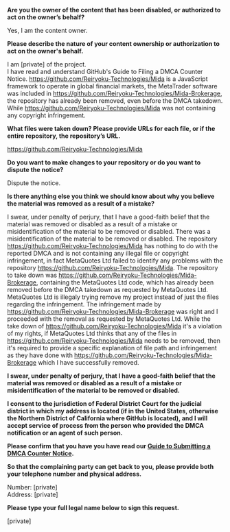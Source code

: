 **Are you the owner of the content that has been disabled, or authorized to act on the owner’s behalf?**

Yes, I am the content owner.

**Please describe the nature of your content ownership or authorization to act on the owner's behalf.**

I am [private] of the project.  
I have read and understand GitHub's Guide to Filing a DMCA Counter Notice. https://github.com/Reiryoku-Technologies/Mida is a JavaScript framework to operate in global financial markets, the MetaTrader software was included in https://github.com/Reiryoku-Technologies/Mida-Brokerage, the repository has already been removed, even before the DMCA takedown. While https://github.com/Reiryoku-Technologies/Mida was not containing any copyright infringement.

**What files were taken down? Please provide URLs for each file, or if the entire repository, the repository’s URL.**

https://github.com/Reiryoku-Technologies/Mida

**Do you want to make changes to your repository or do you want to dispute the notice?**

Dispute the notice.

**Is there anything else you think we should know about why you believe the material was removed as a result of a mistake?**

I swear, under penalty of perjury, that I have a good-faith belief that the material was removed or disabled as a result of a mistake or misidentification of the material to be removed or disabled. There was a misidentification of the material to be removed or disabled. The repository https://github.com/Reiryoku-Technologies/Mida has nothing to do with the reported DMCA and is not containing any illegal file or copyright infringement, in fact MetaQuotes Ltd failed to identify any problems with the repository https://github.com/Reiryoku-Technologies/Mida. The repository to take down was https://github.com/Reiryoku-Technologies/Mida-Brokerage, containing the MetaQuotes Ltd code, which has already been removed before the DMCA takedown as requested by MetaQuotes Ltd. MetaQuotes Ltd is illegaly trying remove my project instead of just the files regarding the infringement. The infringement made by https://github.com/Reiryoku-Technologies/Mida-Brokerage was right and I proceeded with the removal as requested by MetaQuotes Ltd. While the take down of https://github.com/Reiryoku-Technologies/Mida it's a violation of my rights, if MetaQuotes Ltd thinks that any of the files in https://github.com/Reiryoku-Technologies/Mida needs to be removed, then it's required to provide a specific explanation of file path and infringement as they have done with https://github.com/Reiryoku-Technologies/Mida-Brokerage which I have successfully removed.

**I swear, under penalty of perjury, that I have a good-faith belief that the material was removed or disabled as a result of a mistake or misidentification of the material to be removed or disabled.**

**I consent to the jurisdiction of Federal District Court for the judicial district in which my address is located (if in the United States, otherwise the Northern District of California where GitHub is located), and I will accept service of process from the person who provided the DMCA notification or an agent of such person.**

**Please confirm that you have you have read our <a href="https://docs.github.com/articles/guide-to-submitting-a-dmca-counter-notice">Guide to Submitting a DMCA Counter Notice</a>.**

**So that the complaining party can get back to you, please provide both your telephone number and physical address.**

Number: [private]  
Address: [private]

**Please type your full legal name below to sign this request.**

[private]
